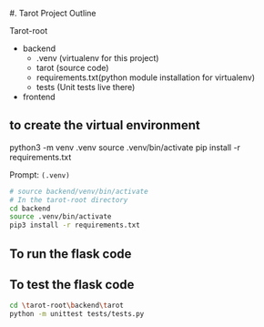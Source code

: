 #. Tarot Project Outline

Tarot-root

- backend
  - .venv (virtualenv for this project)
  - tarot (source code)
  - requirements.txt(python module installation for virtualenv)
  - tests (Unit tests live there)
- frontend

## to create the virtual environment

python3 -m venv .venv
source .venv/bin/activate
pip install -r requirements.txt

Prompt: `(.venv)`

```sh
# source backend/venv/bin/activate
# In the tarot-root directory
cd backend
source .venv/bin/activate
pip3 install -r requirements.txt
```


## To run the flask code


## To test the flask code
```sh
cd \tarot-root\backend\tarot
python -m unittest tests/tests.py
```



